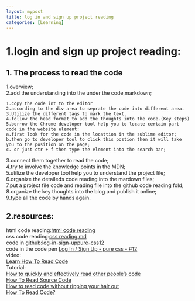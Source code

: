```yaml
---
layout: mypost
title: log in and sign up project reading
categories: [Learning]
---
```


# 1.login and sign up project reading:

## 1. The process to read the code

1.overview;  
2.add the understanding into the under the code,markdown;

```
1.copy the code int to the editor
2.according to the div area to seprate the code into different area.
3.Utilize the different tags to mark the text.
4.follow the head format to add the thoughts into the code.(Key steps)
5.borrow the Chrome developer tool help you to locate certain part code in the website element:
a.first look for the code in the locattion in the sublime editor;
b.then go to developer tool to click this postion then it will take you to the position on the page;
c. or just ctr + f then type the element into the search bar;
```

3.connect them together to read the code;  
4.try to involve the knowledge points in the MDN;  
5.utilize the developer tool help you to understand the project file;  
6.organize the detaileds code reading into the mardown files;  
7.put a project file code and reading file into the github code reading fold;  
8.organize the key thoughts into the blog and publish it online;  
9.type all the code by hands again.

## 2.resources:

html code reading:[html code reading](https://github.com/GlennOu66304/Full-stack-project-reading/blob/master/log-in-sign-uppure-css12/code%20reading/html%20code%20reading.md)  
css code reading:[css reading.md](https://github.com/GlennOu66304/Full-stack-project-reading/blob/master/log-in-sign-uppure-css12/code%20reading/css%20reading.md)  
code in github:[log-in-sign-uppure-css12](https://github.com/GlennOu66304/Full-stack-project-reading/tree/master/log-in-sign-uppure-css12)  
code in the code pen
[Log In / Sign Up - pure css - #12](https://codepen.io/ig_design/pen/KKVQpVP)  
video:  
[Learn How To Read Code](https://www.youtube.com/watch?v=KnuYHTIIt88)  
Tutorial:  
[How to quickly and effectively read other people’s code](https://selftaughtcoders.com/how-to-quickly-and-effectively-read-other-peoples-code/)  
[How To Read Source Code](https://github.com/aredridel/how-to-read-code/blob/master/how-to-read-code.md)  
[How to read code without ripping your hair out](https://medium.com/launch-school/how-to-read-source-code-without-ripping-your-hair-out-e066472bbe8d)  
[How To Read Code?](https://itnext.io/how-to-read-code-bf478c262932)

